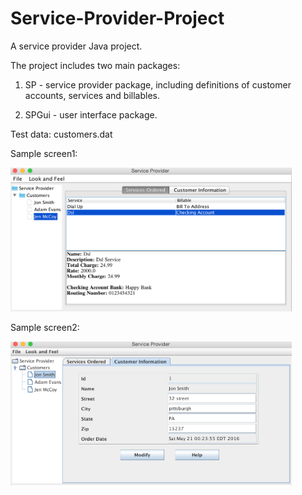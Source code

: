 # Service-Provider-Project
A service provider Java project.

The project includes two main packages: 

1. SP - service provider package, including definitions of customer accounts, services and billables.

2. SPGui - user interface package.

Test data: customers.dat

Sample screen1:

<img src="/img/1.png" height="230" width="450">

Sample screen2:

<img src="/img/2.png" height="230" width="450">
